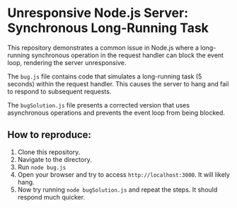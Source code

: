 # Unresponsive Node.js Server: Synchronous Long-Running Task

This repository demonstrates a common issue in Node.js where a long-running synchronous operation in the request handler can block the event loop, rendering the server unresponsive.

The `bug.js` file contains code that simulates a long-running task (5 seconds) within the request handler. This causes the server to hang and fail to respond to subsequent requests.

The `bugSolution.js` file presents a corrected version that uses asynchronous operations and prevents the event loop from being blocked.

## How to reproduce:

1. Clone this repository.
2. Navigate to the directory.
3. Run `node bug.js`
4. Open your browser and try to access `http://localhost:3000`. It will likely hang.
5. Now try running `node bugSolution.js` and repeat the steps.  It should respond much quicker.